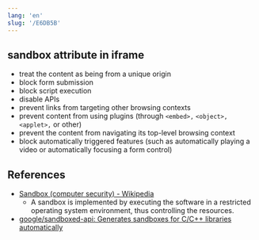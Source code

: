 ```yaml
---
lang: 'en'
slug: '/E6DB5B'
---
```


## sandbox attribute in iframe

- treat the content as being from a unique origin
- block form submission
- block script execution
- disable APIs
- prevent links from targeting other browsing contexts
- prevent content from using plugins (through `<embed>,` `<object>,` `<applet>,` or other)
- prevent the content from navigating its top-level browsing context
- block automatically triggered features (such as automatically playing a video or automatically focusing a form control)

## References

- [Sandbox (computer security) - Wikipedia](<https://en.wikipedia.org/wiki/Sandbox_(computer_security)>)
  - A sandbox is implemented by executing the software in a restricted operating system environment, thus controlling the resources.
- [google/sandboxed-api: Generates sandboxes for C/C++ libraries automatically](https://github.com/google/sandboxed-api)
